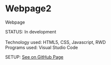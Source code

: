 # Webpage2
Webpage



STATUS: In development
<br><br>
Technology used: HTML5, CSS, Javascript, RWD
<br>
Programs used: Visual Studio Code


SETUP:
[See on GitHub Page](https://rafu7s.github.io/Webpage2/)
